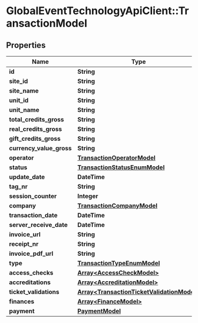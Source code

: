 # GlobalEventTechnologyApiClient::TransactionModel

## Properties
Name | Type | Description | Notes
------------ | ------------- | ------------- | -------------
**id** | **String** |  | 
**site_id** | **String** |  | [optional] 
**site_name** | **String** |  | [optional] 
**unit_id** | **String** |  | [optional] 
**unit_name** | **String** |  | [optional] 
**total_credits_gross** | **String** |  | 
**real_credits_gross** | **String** |  | 
**gift_credits_gross** | **String** |  | 
**currency_value_gross** | **String** |  | 
**operator** | [**TransactionOperatorModel**](TransactionOperatorModel.md) |  | [optional] 
**status** | [**TransactionStatusEnumModel**](TransactionStatusEnumModel.md) |  | 
**update_date** | **DateTime** |  | 
**tag_nr** | **String** |  | [optional] 
**session_counter** | **Integer** |  | [optional] 
**company** | [**TransactionCompanyModel**](TransactionCompanyModel.md) |  | [optional] 
**transaction_date** | **DateTime** |  | [optional] 
**server_receive_date** | **DateTime** |  | 
**invoice_url** | **String** |  | [optional] 
**receipt_nr** | **String** |  | [optional] 
**invoice_pdf_url** | **String** |  | [optional] 
**type** | [**TransactionTypeEnumModel**](TransactionTypeEnumModel.md) |  | 
**access_checks** | [**Array&lt;AccessCheckModel&gt;**](AccessCheckModel.md) |  | [optional] 
**accreditations** | [**Array&lt;AccreditationModel&gt;**](AccreditationModel.md) |  | [optional] 
**ticket_validations** | [**Array&lt;TransactionTicketValidationModel&gt;**](TransactionTicketValidationModel.md) |  | [optional] 
**finances** | [**Array&lt;FinanceModel&gt;**](FinanceModel.md) |  | [optional] 
**payment** | [**PaymentModel**](PaymentModel.md) |  | [optional] 

